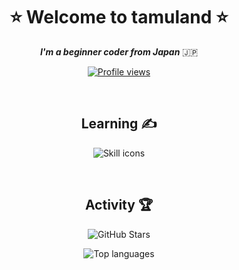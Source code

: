 <h1 align="center">⭐ Welcome to tamuland ⭐</h1>
<p align="center"><b><i>I'm a beginner coder from Japan</i></b> 🇯🇵</p>
<p align="center">
  <a href="https://github.com/tamuland">
    <img src="https://komarev.com/ghpvc/?username=tamuland" alt="Profile views" />
  </a>
</p>

<br>

<h2 align="center">Learning ✍️</h2>
<p align="center">
  <img src="https://skillicons.dev/icons?i=c,cpp,cs,rust,neovim,linux" alt="Skill icons" />
</p>

<br>

<h2 align="center">Activity 🏆</h2>
<p align="center">
  <img src="https://github-readme-stats.vercel.app/api?username=tamuland&theme=onedark&layout=compact" alt="GitHub Stars" />
</p>
<p align="center">
  <img src="https://github-readme-stats.vercel.app/api/top-langs/?username=tamuland&theme=onedark&layout=donut" alt="Top languages" />
</p>
